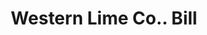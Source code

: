 ---
doi: 10.7916/D8QV4ZQP
date_other: '1924'
date_other_textual: '1924'
form: printed ephemera
genre:
- Invoices
name:
- Western Lime Co.
object_in_context_url: https://biggert.cul.columbia.edu/items/view/ave_biggert_01726
subject_hierarchical_geographic:
- Denver, Colorado, United States
subject_name:
- Western Lime Co.
title: Western Lime Co.. Bill
sort_title: Western Lime Co.. Bill
call_number: ave_biggert_01726
coordinates:
- 39.761944444444445,-104.88111111111111
pid: ave_biggert_01726
identifiers: ave_biggert_01726
thumbnail: false
permalink: /biggert/ave_biggert_01726/
layout: iiif-image-page
---